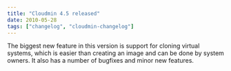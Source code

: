 ```yaml
---
title: "Cloudmin 4.5 released"
date: 2010-05-28
tags: ["changelog", "cloudmin-changelog"]
---
```


The biggest new feature in this version is support for cloning virtual systems, which is easier than creating an image and can be done by system owners. It also has a number of bugfixes and minor new features.
